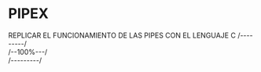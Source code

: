 # PIPEX
REPLICAR EL FUNCIONAMIENTO DE LAS PIPES CON EL LENGUAJE C
                        /---------/                                                                
                       /--100%---/                                          
                      /---------/
